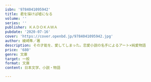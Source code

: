```yaml
---
isbn: '9784041095942'
title: 君を描けば嘘になる
volume: ''
series: ''
publisher: ＫＡＤＯＫＡＷＡ
pubdate: '2020-07-16'
cover: 'https://cover.openbd.jp/9784041095942.jpg'
author: 綾崎隼／著
description: その才能を、愛してしまった。恋愛小説の名手によるアート×純愛物語
price: '680'
genre: 文庫
target: 一般
format: 文庫
content: 日本文学、小説・物語

---
```

